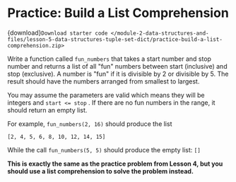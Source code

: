 # <i class="fas fa-laptop fa-fw"></i> Practice: Build a List Comprehension

{download}`Download starter code </module-2-data-structures-and-files/lesson-5-data-structures-tuple-set-dict/practice-build-a-list-comprehension.zip>`

Write a function called `fun_numbers` that takes a start number and stop number and returns a list of all "fun" numbers between start (inclusive) and stop (exclusive). A number is "fun" if it is divisible by 2 or divisible by 5. The result should have the numbers arranged from smallest to largest.

You may assume the parameters are valid which means they will be integers and `start <= stop` . If there are no fun numbers in the range, it should return an empty list.

For example, `fun_numbers(2, 16)` should produce the list

```text
[2, 4, 5, 6, 8, 10, 12, 14, 15]
```

While the call `fun_numbers(5, 5)` should produce the empty list: `[]`

**This is exactly the same as the practice problem from Lesson 4, but you should use a list comprehension to solve the problem instead.**
